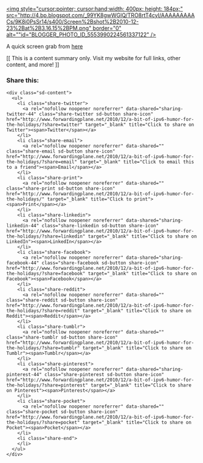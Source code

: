 [<img style="cursor:pointer; cursor:hand;width: 400px; height: 184px;" src="http://4.bp.blogspot.com/_99YK8gwWGlQ/TRO8rtT4cyI/AAAAAAAAACs/9K8i0PsSr14/s400/Screen%2Bshot%2B2010-12-23%2Bat%2B3.16.15%2BPM.png" border="0" alt=""id="BLOGGER_PHOTO_ID_5553990224561337122" />](http://4.bp.blogspot.com/_99YK8gwWGlQ/TRO8rtT4cyI/AAAAAAAAACs/9K8i0PsSr14/s1600/Screen%2Bshot%2B2010-12-23%2Bat%2B3.16.15%2BPM.png)

A quick screen grab from [here](http://fun.drno.de/txt/ipv6partitions.txt)

<div>
  [[ This is a content summary only. Visit my website for full links, other content, and more! ]]
</div>

<div class="sharedaddy sd-sharing-enabled">
  <div class="robots-nocontent sd-block sd-social sd-social-icon-text sd-sharing">
    <h3 class="sd-title">
      Share this:
    </h3>
    
    <div class="sd-content">
      <ul>
        <li class="share-twitter">
          <a rel="nofollow noopener noreferrer" data-shared="sharing-twitter-44" class="share-twitter sd-button share-icon" href="http://www.forwardingplane.net/2010/12/a-bit-of-ipv6-humor-for-the-holidays/?share=twitter" target="_blank" title="Click to share on Twitter"><span>Twitter</span></a>
        </li>
        <li class="share-email">
          <a rel="nofollow noopener noreferrer" data-shared="" class="share-email sd-button share-icon" href="http://www.forwardingplane.net/2010/12/a-bit-of-ipv6-humor-for-the-holidays/?share=email" target="_blank" title="Click to email this to a friend"><span>Email</span></a>
        </li>
        <li class="share-print">
          <a rel="nofollow noopener noreferrer" data-shared="" class="share-print sd-button share-icon" href="http://www.forwardingplane.net/2010/12/a-bit-of-ipv6-humor-for-the-holidays/" target="_blank" title="Click to print"><span>Print</span></a>
        </li>
        <li class="share-linkedin">
          <a rel="nofollow noopener noreferrer" data-shared="sharing-linkedin-44" class="share-linkedin sd-button share-icon" href="http://www.forwardingplane.net/2010/12/a-bit-of-ipv6-humor-for-the-holidays/?share=linkedin" target="_blank" title="Click to share on LinkedIn"><span>LinkedIn</span></a>
        </li>
        <li class="share-facebook">
          <a rel="nofollow noopener noreferrer" data-shared="sharing-facebook-44" class="share-facebook sd-button share-icon" href="http://www.forwardingplane.net/2010/12/a-bit-of-ipv6-humor-for-the-holidays/?share=facebook" target="_blank" title="Click to share on Facebook"><span>Facebook</span></a>
        </li>
        <li class="share-reddit">
          <a rel="nofollow noopener noreferrer" data-shared="" class="share-reddit sd-button share-icon" href="http://www.forwardingplane.net/2010/12/a-bit-of-ipv6-humor-for-the-holidays/?share=reddit" target="_blank" title="Click to share on Reddit"><span>Reddit</span></a>
        </li>
        <li class="share-tumblr">
          <a rel="nofollow noopener noreferrer" data-shared="" class="share-tumblr sd-button share-icon" href="http://www.forwardingplane.net/2010/12/a-bit-of-ipv6-humor-for-the-holidays/?share=tumblr" target="_blank" title="Click to share on Tumblr"><span>Tumblr</span></a>
        </li>
        <li class="share-pinterest">
          <a rel="nofollow noopener noreferrer" data-shared="sharing-pinterest-44" class="share-pinterest sd-button share-icon" href="http://www.forwardingplane.net/2010/12/a-bit-of-ipv6-humor-for-the-holidays/?share=pinterest" target="_blank" title="Click to share on Pinterest"><span>Pinterest</span></a>
        </li>
        <li class="share-pocket">
          <a rel="nofollow noopener noreferrer" data-shared="" class="share-pocket sd-button share-icon" href="http://www.forwardingplane.net/2010/12/a-bit-of-ipv6-humor-for-the-holidays/?share=pocket" target="_blank" title="Click to share on Pocket"><span>Pocket</span></a>
        </li>
        <li class="share-end">
        </li>
      </ul>
    </div>
  </div>
</div>